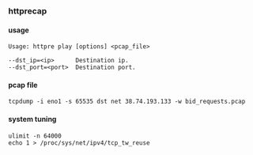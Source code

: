 ### httprecap

#### usage

    Usage: httpre play [options] <pcap_file>

    --dst_ip=<ip>      Destination ip.
    --dst_port=<port>  Destination port.

#### pcap file

    tcpdump -i eno1 -s 65535 dst net 38.74.193.133 -w bid_requests.pcap

#### system tuning

    ulimit -n 64000
    echo 1 > /proc/sys/net/ipv4/tcp_tw_reuse
